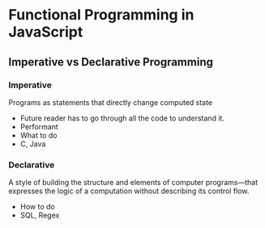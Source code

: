 # Functional Programming in JavaScript

## Imperative vs Declarative Programming

### Imperative
Programs as statements that directly change computed state  
- Future reader has to go through all the code to understand it.
- Performant
- What to do
- C, Java

### Declarative
A style of building the structure and elements of computer programs—that expresses the logic of a computation without describing its control flow.
- How to do
- SQL, Regex
